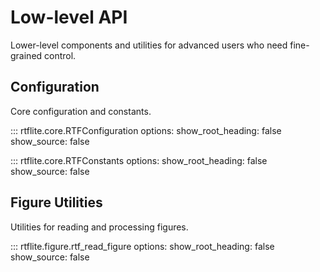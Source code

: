 # Low-level API

Lower-level components and utilities for advanced users who need fine-grained control.

## Configuration

Core configuration and constants.

::: rtflite.core.RTFConfiguration
    options:
      show_root_heading: false
      show_source: false

::: rtflite.core.RTFConstants
    options:
      show_root_heading: false
      show_source: false

## Figure Utilities

Utilities for reading and processing figures.

::: rtflite.figure.rtf_read_figure
    options:
      show_root_heading: false
      show_source: false
